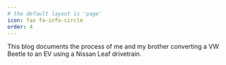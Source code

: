 ```yaml
---
# the default layout is 'page'
icon: fas fa-info-circle
order: 4
---
```


This blog documents the process of me and my brother converting a VW Beetle to an EV using a Nissan Leaf drivetrain.
